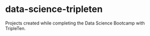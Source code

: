 # data-science-tripleten
Projects created while completing the Data Science Bootcamp with TripleTen.
